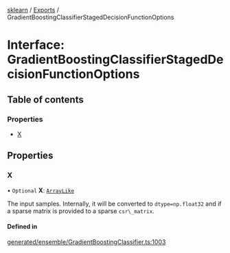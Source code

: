 [sklearn](../readme.md) / [Exports](../modules.md) / GradientBoostingClassifierStagedDecisionFunctionOptions

# Interface: GradientBoostingClassifierStagedDecisionFunctionOptions

## Table of contents

### Properties

- [X](GradientBoostingClassifierStagedDecisionFunctionOptions.md#x)

## Properties

### X

• `Optional` **X**: [`ArrayLike`](../modules.md#arraylike)

The input samples. Internally, it will be converted to `dtype=np.float32` and if a sparse matrix is provided to a sparse `csr\_matrix`.

#### Defined in

[generated/ensemble/GradientBoostingClassifier.ts:1003](https://github.com/transitive-bullshit/scikit-learn-ts/blob/367336a/packages/sklearn/src/generated/ensemble/GradientBoostingClassifier.ts#L1003)
